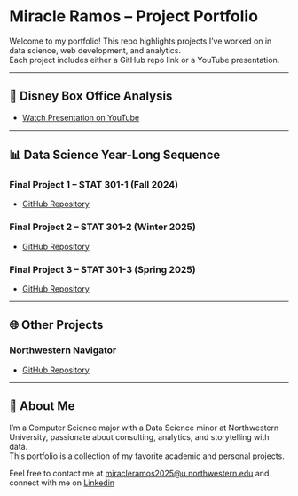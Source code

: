 # Miracle Ramos – Project Portfolio

Welcome to my portfolio! This repo highlights projects I’ve worked on in data science, web development, and analytics.  
Each project includes either a GitHub repo link or a YouTube presentation.

---

## 🎥 Disney Box Office Analysis
- [Watch Presentation on YouTube](https://youtu.be/toNq7nj4ROk?si=Nm7qq6OWZ9hb3Vwz)

---

## 📊 Data Science Year-Long Sequence

### Final Project 1 – STAT 301-1 (Fall 2024)
- [GitHub Repository](https://github.com/stat301-1-2024-fall/final-project-1-miracleramos2025.git)

### Final Project 2 – STAT 301-2 (Winter 2025)
- [GitHub Repository](https://github.com/stat301-2-2025-winter/final-project-2-miracleramos2025.git)

### Final Project 3 – STAT 301-3 (Spring 2025)
- [GitHub Repository](https://github.com/miracleramos2025/northwestern_navigator.git)

---

## 🌐 Other Projects
### Northwestern Navigator
- [GitHub Repository](https://github.com/miracleramos2025/northwestern_navigator.git)

---

## 📄 About Me
I’m a Computer Science major with a Data Science minor at Northwestern University, passionate about consulting, analytics, and storytelling with data.  
This portfolio is a collection of my favorite academic and personal projects.

Feel free to contact me at miracleramos2025@u.northwestern.edu and connect with me on [Linkedin](www.linkedin.com/in/miracle-ramos)
